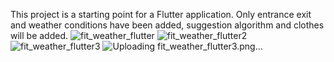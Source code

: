 
This project is a starting point for a Flutter application.
Only entrance exit and weather conditions have been added, suggestion algorithm and clothes will be added.
![fit_weather_flutter](https://github.com/user-attachments/assets/af1fdc30-2f50-47a6-8a8f-909d4e246f5f)
![fit_weather_flutter2](https://github.com/user-attachments/assets/63c9c478-6aff-4799-aa02-ce5c9cf4dacf)
![fit_weather_flutter3](https://github.com/user-attachments/assets/ccae367b-ff99-462c-b08a-f35a648f9283)
![Uploading fit_weather_flutter3.png…]()



